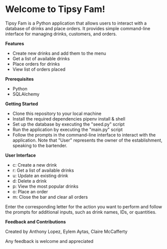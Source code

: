 # Welcome to Tipsy Fam!

Tipsy Fam is a Python application that allows users to interact with a database of drinks and place orders. It provides simple command-line interface for managing drinks, customers, and orders. 

**Features**
* Create new drinks and add them to the menu
* Get a list of available drinks
* Place orders for drinks
* View list of orders placed

**Prerequisites**
* Python
* SQLAlchemy

**Getting Started**
* Clone this repository to your local machine
* Install the required dependencies pipenv install & shell
* Set up the database by executing the "seed.py" script
* Run the application by executing the "main.py" script
* Follow the prompts in the command-line interface to interact with the application. Note that "User" represents the owner of the establishment, speaking to the bartender.

**User Interface**
* c: Create a new drink
* r: Get a list of available drinks
* u: Update an existing drink
* d: Delete a drink
* p: View the most popular drinks
* o: Place an order
* m: Close the bar and clear all orders

Enter the corresponding letter for the action you want to perform and follow the prompts for additional inputs, such as drink names, IDs, or quantities. 

**Feedback and Contributions**

Created by Anthony Lopez, Eylem Aytas, Claire McCafferty

Any feedback is welcome and appreciated
